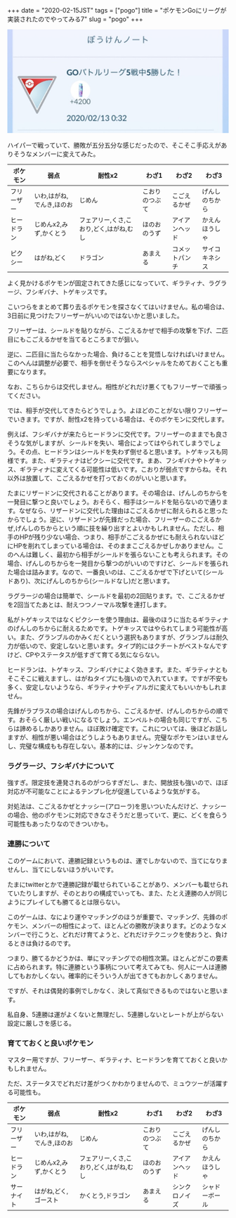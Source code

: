 +++
date = "2020-02-15JST"
tags = ["pogo"]
title = "ポケモンGoにリーグが実装されたのでやってみる7"
slug = "pogo"
+++

![](https://github.com/syui/mstdn.page/raw/master/img/mastodon/media_attachments/files/000/000/116/original/543d2a874f167a31.jpg)

ハイパーで戦っていて、勝敗が五分五分な感じだったので、そこそこ手応えがありそうなメンバーに変えてみた。

|ポケモン|弱点|耐性x2|わざ1|わざ2|わざ3|
|---|---|---|---|---|---|
|フリーザー|いわ,はがね,でんき,ほのお|じめん|こおりのつぶて|こごえるかぜ|げんしのちから|
|ヒードラン|じめんx2,みず,かくとう|フェアリー,くさ,こおり,どく,はがね,むし|ほのおのうず|アイアンヘッド|かえんほうしゃ|
|ピクシー|はがね,どく|ドラゴン|あまえる|コメットパンチ|サイコキネシス|

よく見かけるポケモンが固定されてきた感じになっていて、ギラティナ、ラグラージ、フシギバナ、トゲキッスです。

こいつらをまとめて葬り去るポケモンを探さなくてはいけません。私の場合は、3日前に見つけたフリーザーがいいのではないかと思いました。

フリーザーは、シールドを貼りながら、こごえるかぜで相手の攻撃を下げ、二匹目にもこごえるかぜを当てるところまでが狙い。

逆に、二匹目に当たらなかった場合、負けることを覚悟しなければいけません。このへんは調整が必要で、相手を倒せそうならスペシャルをためておくことも重要になります。

なお、こちらからは交代しません。相性がどれだけ悪くてもフリーザーで頑張ってください。

では、相手が交代してきたらどうでしょう。よほどのことがない限りフリーザーでいきます。ですが、耐性x2を持っている場合は、そのポケモンに交代します。

例えば、フシギバナが来たらヒードランに交代です。フリーザーのままでも良さそうな気がしますが、シールドを失い、場合によってはやられてしまうでしょう。その点、ヒードランはシールドを失わず倒せると思います。トゲキッスも同様です。また、ギラティナはピクシーに交代です。まあ、フシギバナやトゲキッス、ギラティナに変えてくる可能性は低いです。こおりが弱点ですからね。それ以外は放置して、こごえるかぜを打っておくのがいいと思います。

たまにリザードンに交代されることがあります。その場合は、げんしのちからを一発目に撃つと良いでしょう。おそらく、相手はシールドを貼らないので通ります。なぜなら、リザードンに交代した理由はこごえるかぜに耐えられると思ったからでしょう。逆に、リザードンが先鋒だった場合、フリーザーのこごえるかぜ,げんしのちからという順に技を繰り出すとよいかもしれません。ただし、相手のHPが残り少ない場合、つまり、相手がこごえるかぜにも耐えられないほどにHPを削れてしまっている場合は、そのままこごえるかぜしかありません。このへんは難しく、最初から相手がシールドを張らないことも考えられます。その場合、げんしのちからを一発目から撃つのがいいのですけど、シールドを張られた場合は詰みます。なので、一番良いのは、こごえるかぜで下げといて(シールドあり)、次にげんしのちから(シールドなし)だと思います。

ラグラージの場合は簡単で、シールドを最初の2回貼ります。で、こごえるかぜを2回当てたあとは、耐えつつノーマル攻撃を連打します。

私がトゲキッスではなくピクシーを使う理由は、最後のほうに当たるギラティナのげんしのちからに耐えるためです。トゲキッスではやられてしまう可能性が高い。また、グランブルのかみくだくという選択もありますが、グランブルは耐久力が低いので、安定しないと思います。タイプ的にはクチートがベストなんですけど、CPやステータスが低すぎて育てる気にならない。

ヒードランは、トゲキッス、フシギバナによく効きます。また、ギラティナともそこそこに戦えますし、はがねタイプにも強いので入れています。ですが不安も多く、安定しないようなら、ギラティナやディアルガに変えてもいいかもしれません。

先鋒がラプラスの場合はげんしのちから、こごえるかぜ、げんしのちからの順です。おそらく厳しい戦いになるでしょう。エンペルトの場合も同じですが、こちらは諦めるしかありません。ほぼ敗け確定です。これについては、後ほどお話しますが、相性が悪い場合はどうしようもありません。完璧なポケモンはいませんし、完璧な構成もも存在しない。基本的には、ジャンケンなのです。

### ラグラージ、フシギバナについて

強すぎ。限定技を連発されるのがつらすぎだし、また、開放技も強いので、ほぼ対応が不可能なことによるテンプレ化が促進しているような気がする。

対処法は、こごえるかぜとナッシー(アローラ)を思いついたんだけど、ナッシーの場合、他のポケモンに対応できなさそうだと思っていて、更に、どくを食らう可能性もあったりなのできついかも。

### 連勝について

このゲームにおいて、連勝記録というものは、運でしかないので、当てになりませんし、当てにしないほうがいいです。

たまにtwitterとかで連勝記録が載せられていることがあり、メンバーも載せられていたりしますが、そのとおりの構成でいっても、また、たとえ連勝の人が同じようにプレイしても勝てるとは限らない。

このゲームは、なにより運やマッチングのほうが重要で、マッチング、先鋒のポケモン、メンバーの相性によって、ほとんどの勝敗が決まります。どのようなメンバーで行こうと、どれだけ育てようと、どれだけテクニックを使おうと、負けるときは負けるのです。

つまり、勝てるかどうかは、単にマッチングでの相性次第。ほとんどがこの要素に占められます。特に連勝という事柄について考えてみても、何人に一人は連勝してもおかしくない。確率的にそういう人が出てきてもおかしくありません。

ですが、それは偶発的事例でしかなく、決して真似できるものではないと思います。

私自身、5連勝は運がよくないと無理だし、5連勝しないとレートが上がらない設定に厳しさを感じる。

### 育てておくと良いポケモン

マスター用ですが、フリーザー、ギラティナ、ヒードランを育てておくと良いかもしれません。

ただ、ステータスでどれだけ差がつくかわかりませんので、ミュウツーが活躍する可能性も。

|ポケモン|弱点|耐性x2|わざ1|わざ2|わざ3|
|---|---|---|---|---|---|
|フリーザー|いわ,はがね,でんき,ほのお|じめん|こおりのつぶて|こごえるかぜ|げんしのちから|
|ヒードラン|じめんx2,みず,かくとう|フェアリー,くさ,こおり,どく,はがね,むし|ほのおのうず|アイアンヘッド|かえんほうしゃ|
|サーナイト|はがね,どく,ゴースト|かくとう,ドラゴン|あまえる|シンクロノイズ|シャドーボール|

